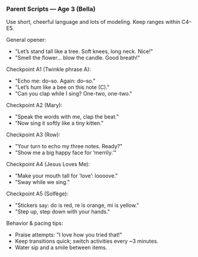 ### Parent Scripts — Age 3 (Bella)

Use short, cheerful language and lots of modeling. Keep ranges within C4–E5.

General opener:
- "Let’s stand tall like a tree. Soft knees, long neck. Nice!"
- "Smell the flower… blow the candle. Good breath!"

Checkpoint A1 (Twinkle phrase A):
- "Echo me: do–so. Again: do–so."
- "Let’s hum like a bee on this note (C)."
- "Can you clap while I sing? One-two, one-two."

Checkpoint A2 (Mary):
- "Speak the words with me, clap the beat."
- "Now sing it softly like a tiny kitten."

Checkpoint A3 (Row):
- "Your turn to echo my three notes. Ready?"
- "Show me a big happy face for ‘merrily.’"

Checkpoint A4 (Jesus Loves Me):
- "Make your mouth tall for ‘love’: loooove."
- "Sway while we sing."

Checkpoint A5 (Solfège):
- "Stickers say: do is red, re is orange, mi is yellow."
- "Step up, step down with your hands."

Behavior & pacing tips:
- Praise attempts: "I love how you tried that!"
- Keep transitions quick; switch activities every ~3 minutes.
- Water sip and a smile between items.

